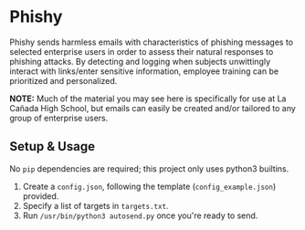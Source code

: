 Phishy
===
Phishy sends harmless emails with characteristics of phishing messages to selected enterprise users in order to assess their natural responses to phishing attacks. By detecting and logging when subjects unwittingly interact with links/enter sensitive information, employee training can be prioritized and personalized.

<strong>NOTE:</strong> Much of the material you may see here is specifically for use at La Cañada High School, but emails can easily be created and/or tailored to any group of enterprise users.

Setup & Usage
---
No `pip` dependencies are required; this project only uses python3 builtins.

1. Create a `config.json`, following the template (`config_example.json`) provided.
2. Specify a list of targets in `targets.txt`.
3. Run `/usr/bin/python3 autosend.py` once you're ready to send.